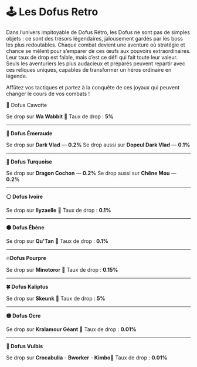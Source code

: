 # 🕹️ Les Dofus Retro

Dans l’univers impitoyable de Dofus Rétro, les Dofus ne sont pas de simples objets : ce sont des trésors légendaires, jalousement gardés par les boss les plus redoutables. Chaque combat devient une aventure où stratégie et chance se mêlent pour s’emparer de ces œufs aux pouvoirs extraordinaires. Leur taux de drop est faible, mais c’est ce défi qui fait toute leur valeur. Seuls les aventuriers les plus audacieux et préparés peuvent repartir avec ces reliques uniques, capables de transformer un héros ordinaire en légende.&#x20;

Affûtez vos tactiques et partez à la conquête de ces joyaux qui peuvent changer le cours de vos combats !



🥕 Dofus Cawotte

Se drop sur **Wa Wabbit** 🎯 Taux de drop : **5%**

***

**💚 Dofus Émeraude**

Se drop sur **Dark Vlad** — **0.2%** Se drop aussi sur **Dopeul Dark Vlad** — **0.1%**

***

**🔵 Dofus Turquoise**

Se drop sur **Dragon Cochon** — **0.2%** Se drop aussi sur **Chêne Mou** — **0.2%**

***

**⚪ Dofus Ivoire**

Se drop sur **Ilyzaelle** 🎯 Taux de drop : **0.1%**

***

**⚫ Dofus Ébène**

Se drop sur **Qu'Tan** 🎯 Taux de drop : **0.1%**

***

🔥**Dofus Pourpre**

Se drop sur **Minotoror** 🎯 Taux de drop : **0.15%**

***

**🍀 Dofus Kaliptus**

Se drop sur **Skeunk** 🎯 Taux de drop : **5%**

***

**🟡 Dofus Ocre**

Se drop sur **Kralamour Géant** 🎯 Taux de drop : **0.01%**

***

**🔴 Dofus Vulbis**

Se drop sur **Crocabulia** - **Bworker** - **Kimbo**🎯 Taux de drop : **0.01%**
